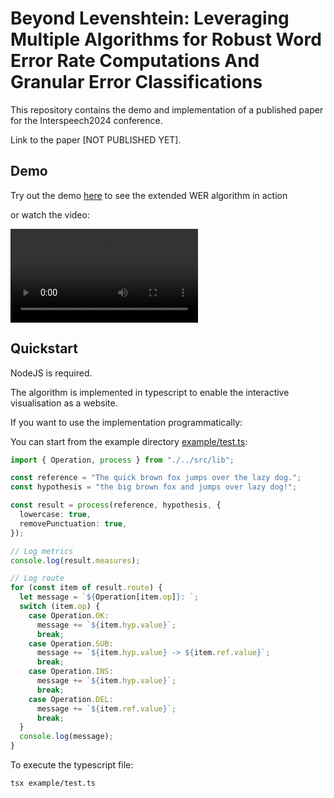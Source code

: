 # Beyond Levenshtein: Leveraging Multiple Algorithms for Robust Word Error Rate Computations And Granular Error Classifications

This repository contains the demo and implementation of a published paper for the Interspeech2024 conference.

Link to the paper [NOT PUBLISHED YET].

## Demo

Try out the demo [here](https://shuffle-project.github.io/beyond-levenshtein/) to see the extended WER algorithm in action

or watch the video:

![Demo Video](demo-video.mp4)

## Quickstart

NodeJS is required.

The algorithm is implemented in typescript to enable the interactive visualisation as a website.

If you want to use the implementation programmatically:

You can start from the example directory [example/test.ts](example/test.ts):

```typescript
import { Operation, process } from "./../src/lib";

const reference = "The quick brown fox jumps over the lazy dog.";
const hypothesis = "the big brown fox and jumps over lazy dog!";

const result = process(reference, hypothesis, {
  lowercase: true,
  removePunctuation: true,
});

// Log metrics
console.log(result.measures);

// Log route
for (const item of result.route) {
  let message = `${Operation[item.op]}: `;
  switch (item.op) {
    case Operation.OK:
      message += `${item.hyp.value}`;
      break;
    case Operation.SUB:
      message += `${item.hyp.value} -> ${item.ref.value}`;
      break;
    case Operation.INS:
      message += `${item.hyp.value}`;
      break;
    case Operation.DEL:
      message += `${item.ref.value}`;
      break;
  }
  console.log(message);
}
```

To execute the typescript file:

```bash
tsx example/test.ts
```
